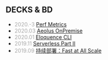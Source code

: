 ## DECKS & BD

- _2020.-3_ [Perf Metrics](?perf-metrics)
- _2020.03_ [Aeolus OnPremise](?aeolus-onpremise)
- _2020.01_ [Eloquence CLI](?eloquence-cli)
- _2019.11_ [Serverless Part II](?serverless)
- _2019.09_ [持续部署：Fast at All Scale](?cd)

<style>
  em { color: #AAA; font-style: normal }
</style>
